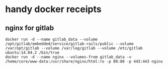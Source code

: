 # handy docker receipts

## nginx for gitlab

    docker run -d --name gitlab_data --volume /opt/gitlab/embedded/service/gitlab-rails/public --volume /var/opt/gitlab --volume /var/log/gitlab --volume /etc/gitlab ubuntu:14.04.2 /bin/true
    docker run -d --name nginx --volumes-from gitlab_data -v /home/core/www-data:/usr/share/nginx/html:ro -p 80:80 -p 443:443 nginx
